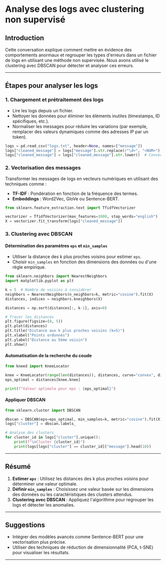 
# Analyse des logs avec clustering non supervisé

## Introduction

Cette conversation explique comment mettre en évidence des comportements anormaux et regrouper les types d'erreurs dans un fichier de logs en utilisant une méthode non supervisée. Nous avons utilisé le clustering avec DBSCAN pour détecter et analyser ces erreurs.

---

## Étapes pour analyser les logs

### 1. Chargement et prétraitement des logs

- Lire les logs depuis un fichier.
- Nettoyer les données pour éliminer les éléments inutiles (timestamps, ID spécifiques, etc.).
- Normaliser les messages pour réduire les variations (par exemple, remplacer des valeurs dynamiques comme des adresses IP par un token).

```python
logs = pd.read_csv("logs.txt", header=None, names=["message"])
logs["cleaned_message"] = logs["message"].str.replace(r"\d+", "<NUM>")  # Remplace les chiffres par un token générique
logs["cleaned_message"] = logs["cleaned_message"].str.lower()  # Convertir en minuscules
```

### 2. Vectorisation des messages

Transformer les messages de logs en vecteurs numériques en utilisant des techniques comme :
- **TF-IDF** : Pondération en fonction de la fréquence des termes.
- **Embeddings** : Word2Vec, GloVe ou Sentence-BERT.

```python
from sklearn.feature_extraction.text import TfidfVectorizer

vectorizer = TfidfVectorizer(max_features=1000, stop_words="english")
X = vectorizer.fit_transform(logs["cleaned_message"])
```

### 3. Clustering avec DBSCAN

#### Détermination des paramètres `eps` et `min_samples`

- Utiliser la distance des k plus proches voisins pour estimer `eps`.
- Choisir `min_samples` en fonction des dimensions des données ou d'une règle empirique.

```python
from sklearn.neighbors import NearestNeighbors
import matplotlib.pyplot as plt

k = 5  # Nombre de voisins à considérer
neighbors = NearestNeighbors(n_neighbors=k, metric="cosine").fit(X)
distances, indices = neighbors.kneighbors(X)

distances = np.sort(distances[:, k-1], axis=0)

# Tracer les distances
plt.figure(figsize=(8, 5))
plt.plot(distances)
plt.title("Distance aux k plus proches voisins (k=5)")
plt.xlabel("Points ordonnés")
plt.ylabel("Distance au 5ème voisin")
plt.show()
```

#### Automatisation de la recherche du coude

```python
from kneed import KneeLocator

knee = KneeLocator(range(len(distances)), distances, curve="convex", direction="increasing")
eps_optimal = distances[knee.knee]

print(f"Valeur optimale pour eps : {eps_optimal}")
```

#### Appliquer DBSCAN

```python
from sklearn.cluster import DBSCAN

dbscan = DBSCAN(eps=eps_optimal, min_samples=k, metric="cosine").fit(X)
logs["cluster"] = dbscan.labels_

# Analyse des clusters
for cluster_id in logs["cluster"].unique():
    print(f"\nCluster {cluster_id}")
    print(logs[logs["cluster"] == cluster_id]["message"].head(10))
```

---

## Résumé

1. **Estimer `eps`** : Utilisez les distances des k plus proches voisins pour déterminer une valeur optimale.
2. **Définir `min_samples`** : Choisissez une valeur basée sur les dimensions des données ou les caractéristiques des clusters attendus.
3. **Clustering avec DBSCAN** : Appliquez l'algorithme pour regrouper les logs et détecter les anomalies.

---

## Suggestions

- Intégrer des modèles avancés comme Sentence-BERT pour une vectorisation plus précise.
- Utiliser des techniques de réduction de dimensionnalité (PCA, t-SNE) pour visualiser les résultats.

---
